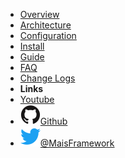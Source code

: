 - [Overview](overview.md)
- [Architecture](architecture.md)
- [Configuration](configuration.md)
- [Install](install.md)
- [Guide](guide.md)
- [FAQ](https://github.com/maximnl/mais/issues)
- [Change Logs](https://github.com/maximnl/mais/releases)
- **Links**
- [Youtube](https://www.youtube.com/channel/UCVwnyyikS5K__OJXnhM1APg)
- [![Github](assets/img/github.svg)Github](https://github.com/maximnl/mais)
- [![Twitter](assets/img/twitter.svg)@MaisFramework](http://twitter.com/MaisFramework)
